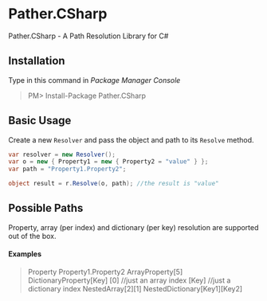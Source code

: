 # Pather.CSharp
Pather.CSharp - A Path Resolution Library for C#

## Installation
Type in this command in *Package Manager Console*

>PM> Install-Package Pather.CSharp 

## Basic Usage
Create a new `Resolver` and pass the object and path to its `Resolve` method.

```C#
var resolver = new Resolver();
var o = new { Property1 = new { Property2 = "value" } };
var path = "Property1.Property2";

object result = r.Resolve(o, path); //the result is "value"
```

## Possible Paths

Property, array (per index) and dictionary (per key) resolution are supported out of the box.

#### Examples

> Property
> Property1.Property2
> ArrayProperty[5]
> DictionaryProperty[Key]
> [0]   //just an array index
> [Key] //just a dictionary index
> NestedArray[2][1]
> NestedDictionary[Key1][Key2]